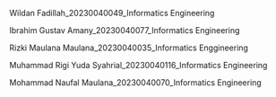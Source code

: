 Wildan Fadillah_20230040049_Informatics Engineering

Ibrahim Gustav Amany_20230040077_Informatics Engineering

Rizki Maulana Maulana_20230040035_Informatics Enggineering

Muhammad Rigi Yuda Syahrial_20230040116_Informatics Engineering

Mohammad Naufal Maulana_20230040070_Informatics Engineering
